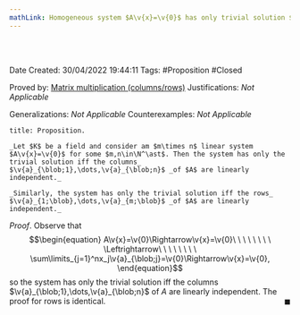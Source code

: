 ```yaml
---
mathLink: Homogeneous system $A\v{x}=\v{0}$ has only trivial solution $\Leftrightarrow$ columns$\slash$rows of $A$ are linearly independent
---
```


<br />
<br />

Date Created: 30/04/2022 19:44:11
Tags: #Proposition #Closed

Proved by: [Matrix multiplication (columns$\slash$rows)](Matrix%20multiplication%20(columns%20slash%20rows).md)
Justifications: _Not Applicable_

Generalizations: _Not Applicable_
Counterexamples: _Not Applicable_

``` ad-Proposition
title: Proposition.

_Let $K$ be a field and consider am $m\times n$ linear system $A\v{x}=\v{0}$ for some $m,n\in\N^\ast$. Then the system has only the trivial solution iff the columns_ $\v{a}_{\blob;1},\dots,\v{a}_{\blob;n}$ _of $A$ are linearly independent._

_Similarly, the system has only the trivial solution iff the rows_ $\v{a}_{1;\blob},\dots,\v{a}_{m;\blob}$ _of $A$ are linearly independent._

```

_Proof_. Observe that
$$\begin{equation}
    A\v{x}=\v{0}\Rightarrow\v{x}=\v{0}\ \ \ \ \ \ \ \ \Leftrightarrow\ \ \ \ \ \ \ \ \sum\limits_{j=1}^nx_j\v{a}_{\blob;j}=\v{0}\Rightarrow\v{x}=\v{0},
\end{equation}$$
so the system has only the trivial solution iff the columns $\v{a}_{\blob;1},\dots,\v{a}_{\blob;n}$ of $A$ are linearly independent. The proof for rows is identical.<span style="float:right;">$\blacksquare$</span>
